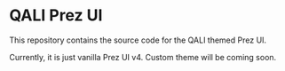 # QALI Prez UI

This repository contains the source code for the QALI themed Prez UI.

Currently, it is just vanilla Prez UI v4. Custom theme will be coming soon.
